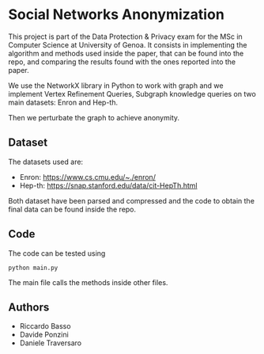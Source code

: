 # Social Networks Anonymization

This project is part of the Data Protection & Privacy exam for the MSc in Computer Science at University of Genoa.
It consists in implementing the algorithm and methods used inside the paper, that can be found into the repo, and comparing the results found with the ones reported into the paper.

We use the NetworkX library in Python to work with graph and we implement Vertex Refinement Queries, Subgraph knowledge queries on two main datasets: Enron and Hep-th.

Then we perturbate the graph to achieve anonymity.

## Dataset

The datasets used are:

* Enron: https://www.cs.cmu.edu/~./enron/
* Hep-th: https://snap.stanford.edu/data/cit-HepTh.html

Both dataset have been parsed and compressed and the code to obtain the final data can be found inside the repo.

## Code

The code can be tested using

```
python main.py
```

The main file calls the methods inside other files.

## Authors

* Riccardo Basso
* Davide Ponzini
* Daniele Traversaro
